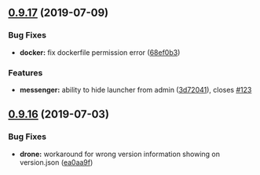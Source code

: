 ## [0.9.17](https://github.com/erxes/erxes-widgets/compare/0.9.16...0.9.17) (2019-07-09)


### Bug Fixes

* **docker:** fix dockerfile permission error ([68ef0b3](https://github.com/erxes/erxes-widgets/commit/68ef0b3))


### Features

* **messenger:** ability to hide launcher from admin ([3d72041](https://github.com/erxes/erxes-widgets/commit/3d72041)), closes [#123](https://github.com/erxes/erxes-widgets/issues/123)

## [0.9.16](https://github.com/erxes/erxes-widgets/compare/0.9.15...0.9.16) (2019-07-03)


### Bug Fixes

* **drone:** workaround for wrong version information showing on version.json ([ea0aa9f](https://github.com/erxes/erxes-widgets/commit/ea0aa9f))


